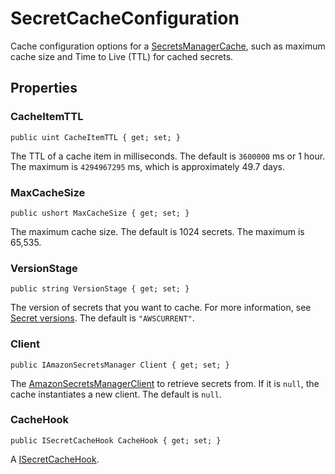 # SecretCacheConfiguration<a name="retrieving-secrets_cache-net-SecretCacheConfiguration"></a>

Cache configuration options for a [SecretsManagerCache](retrieving-secrets_cache-net-SecretsManagerCache.md), such as maximum cache size and Time to Live \(TTL\) for cached secrets\.

## Properties<a name="retrieving-secrets_cache-net-SecretCacheConfiguration-properties"></a>

### CacheItemTTL<a name="retrieving-secrets_cache-net-SecretCacheConfiguration-properties_CacheItemTTL"></a>

`public uint CacheItemTTL { get; set; }`

The TTL of a cache item in milliseconds\. The default is `3600000` ms or 1 hour\. The maximum is `4294967295` ms, which is approximately 49\.7 days\.

### MaxCacheSize<a name="retrieving-secrets_cache-net-SecretCacheConfiguration-properties_MaxCacheSize"></a>

`public ushort MaxCacheSize { get; set; }`

The maximum cache size\. The default is 1024 secrets\. The maximum is 65,535\.

### VersionStage<a name="retrieving-secrets_cache-net-SecretCacheConfiguration-properties_VersionStage"></a>

`public string VersionStage { get; set; }`

The version of secrets that you want to cache\. For more information, see [Secret versions](getting-started.md#term_version)\. The default is `"AWSCURRENT"`\.

### Client<a name="retrieving-secrets_cache-net-SecretCacheConfiguration-properties_Client"></a>

`public IAmazonSecretsManager Client { get; set; }`

The [AmazonSecretsManagerClient](https://docs.aws.amazon.com/sdkfornet/v3/apidocs/items/SecretsManager/TSecretsManagerClient.html) to retrieve secrets from\. If it is `null`, the cache instantiates a new client\. The default is `null`\.

### CacheHook<a name="retrieving-secrets_cache-net-SecretCacheConfiguration-properties_CacheHook"></a>

`public ISecretCacheHook CacheHook { get; set; }`

A [ISecretCacheHook](retrieving-secrets_cache-net-ISecretCacheHook.md)\.